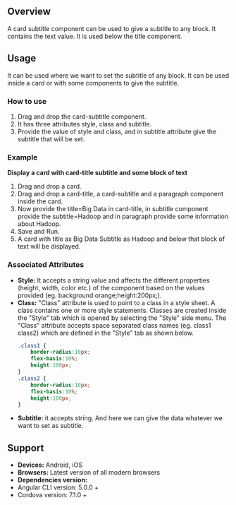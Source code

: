 ## Overview
A card subtitle component can be used to give a subtitle to any block. It contains the text value. It is used below the title component.
## Usage
It can be used where we want to set the subtitle of any block. It can be used inside a card or with some components to give the subtitle.
### How to use
1. Drag and drop the card-subtitle component.
2. It has three attributes style, class and subtitle.
3. Provide the value of style and class, and in subtitle attribute give the subtitle that will be set.

### Example
**Display a card with card-title subtitle and some block of text**
1. Drag and drop a card.
2. Drag and drop a card-title, a card-subtitle and a paragraph component inside the card.
3. Now provide the title=Big Data in card-title, in subtitle component provide the subtitle=Hadoop and in paragraph provide some information about Hadoop.
4. Save and Run.
5. A card with title as Big Data Subtitle as Hadoop and below that block of text will be displayed.
### Associated Attributes
- **Style:** It accepts a string value and affects the different properties (height, width, color etc.) of the component based on the values provided (eg. background:orange;height:200px;).
- **Class:** "Class" attribute is used to point to a class in a style sheet. A class contains one or more style statements. Classes are created inside the "Style" tab which is opened by selecting the "Style" side menu. The "Class" attribute accepts space separated class names (eg. class1 class2) which are defined in the "Style" tab as shown below.
    ```css
    .class1 {
        border-radius:10px;
        flex-basis:10%;
        height:100px;
    }
    .class2 {
        border-radius:10px;
        flex-basis:10%;
        height:100px;
    }
    
    ```
- **Subtitle:** it accepts string. And here we can give the data whatever we want to set as subtitle.
## Support
- **Devices:** Android, iOS
- **Browsers:**  Latest version of all modern browsers
- **Dependencies version:** 
- Angular CLI version: 5.0.0 + 
- Cordova version: 7.1.0 + 
